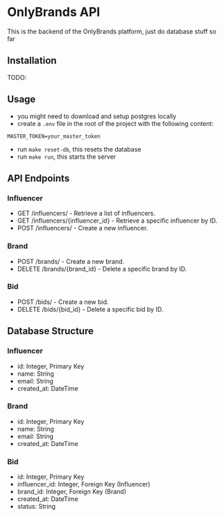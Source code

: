 # OnlyBrands API

This is the backend of the OnlyBrands platform, just do database stuff so far
## Installation

TODO:
## Usage

- you might need to download and setup postgres locally
- create a `.env` file in the root of the project with the following content:
```plaintext
MASTER_TOKEN=your_master_token
```
- run `make reset-db`, this resets the database
- run `make run`, this starts the server

## API Endpoints

### Influencer

- GET /influencers/ - Retrieve a list of influencers.
- GET /influencers/{influencer_id} - Retrieve a specific influencer by ID.
- POST /influencers/ - Create a new influencer.

### Brand

- POST /brands/ - Create a new brand.
- DELETE /brands/{brand_id} - Delete a specific brand by ID.

### Bid

- POST /bids/ - Create a new bid.
- DELETE /bids/{bid_id} - Delete a specific bid by ID.

## Database Structure

### Influencer

- id: Integer, Primary Key
- name: String
- email: String
- created_at: DateTime

### Brand

- id: Integer, Primary Key
- name: String
- email: String
- created_at: DateTime

### Bid

- id: Integer, Primary Key
- influencer_id: Integer, Foreign Key (Influencer)
- brand_id: Integer, Foreign Key (Brand)
- created_at: DateTime
- status: String
